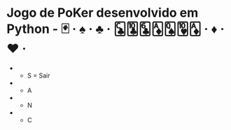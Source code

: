# Jogo de PoKer desenvolvido em Python - 🃏 · ♠️ · ♣️ · 🃜🃚🃖🃁🂭🂺🃁 · ♦️ · ♥️ ·

* * S = Sair
* * A
* * N
* * C
